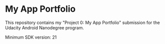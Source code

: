 # My App Portfolio
This repository contains my "Project 0: My App Portfolio" submission for the Udacity Android Nanodegree program.

Minimum SDK version: 21
